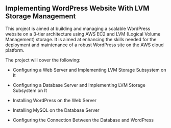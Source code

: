 
## Implementing WordPress Website With LVM Storage Management

This project is aimed at building and managing a scalable WordPress website on a 3-tier architecture using AWS EC2 and LVM (Logical Volume Management) storage. It is aimed at enhancing the skills needed for the deployment and maintenance of a robust WordPress site on the AWS cloud platform.

The project will cover the following:

- Configuring a Web Server and Implementing LVM Storage Subsystem on It

- Configuring a Database Server and Implementing LVM Storage Subsystem on It

- Installing WordPress on the Web Server

- Installing MySQL on the Database Server

- Configuring the Connection Between the Database and WordPress